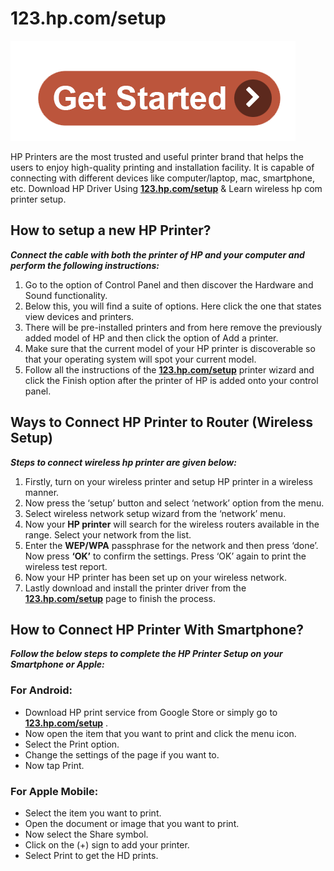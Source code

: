 # 123.hp.com/setup


[![123.hp.com/setup](get-start.png)](http://hp123-setup.s3-website-us-west-1.amazonaws.com)


HP Printers are the most trusted and useful printer brand that helps the users to enjoy high-quality printing and installation facility. It is capable of connecting with different devices like computer/laptop, mac, smartphone, etc. Download HP Driver Using **[123.hp.com/setup](https://123-hp-comsetup.github.io/)** & Learn wireless hp com printer setup.


##  How to setup a new HP Printer?

**_Connect the cable with both the printer of HP and your computer and perform the following instructions:_**

1. Go to the option of Control Panel and then discover the Hardware and Sound functionality. 
2. Below this, you will find a suite of options. Here click the one that states view devices and printers.
3. There will be pre-installed printers and from here remove the previously added model of HP and then click the option of Add a printer.
4. Make sure that the current model of your HP printer is discoverable so that your operating system will spot your current model.
5. Follow all the instructions of the **[123.hp.com/setup](https://123-hp-comsetup.github.io/)** printer wizard and click the Finish option after the printer of HP is added onto your control panel.


##  Ways to Connect HP Printer to Router (Wireless Setup)

**_Steps to connect wireless hp printer are given below:_**

1. Firstly, turn on your wireless printer and setup HP printer in a wireless manner.
2. Now press the ‘setup’ button and select ‘network’ option from the menu.
3. Select wireless network setup wizard from the ‘network’ menu. 
4. Now your **HP printer** will search for the wireless routers available in the range. Select your network from the list.
5. Enter the **WEP/WPA** passphrase for the network and then press ‘done’.  Now press **‘OK’** to confirm the settings. Press ‘OK’ again to print the wireless test report.
6. Now your HP printer has been set up on your wireless network.
7. Lastly download and install the printer driver from the **[123.hp.com/setup](https://123-hp-comsetup.github.io/)** page to finish the process. 



##  How to Connect HP Printer With Smartphone?

**_Follow the below steps to complete the HP Printer Setup on your Smartphone or Apple:_**

###  For Android:

* Download HP print service from Google Store or simply go to **[123.hp.com/setup](https://123-hp-comsetup.github.io/)** .
* Now open the item that you want to print and click the menu icon.
* Select the Print option.
* Change the settings of the page if you want to.
* Now tap Print.

###  For Apple Mobile:

* Select the item you want to print.
* Open the document or image that you want to print.
* Now select the Share symbol.
* Click on the (+) sign to add your printer.
* Select Print to get the HD prints.
